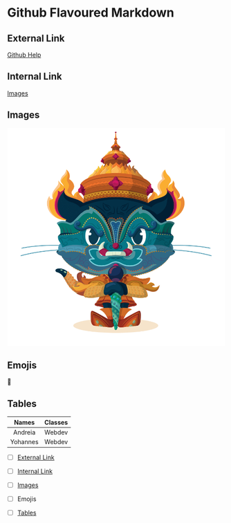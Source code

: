 # Github Flavoured Markdown

## External Link
[Github Help](https://docs.github.com/en)

## Internal Link
[Images](https://github.com/A-Arcanjo/authoring/tree/main/Pictures)

## Images
![Yaktocat](Pictures/yaktocat.png)

## Emojis
:raised_eyebrow:

## Tables
|Names   |Classes|
|:---:   |:-----:|
|Andreia | Webdev|
|Yohannes| Webdev|

- [ ] [External Link](https://github.com/A-Arcanjo/authoring/edit/main/README.md#:~:text=Github%20Flavoured%20Markdown-,External%20Link,-Github%20Help)
- [ ] [Internal Link](https://github.com/A-Arcanjo/authoring/edit/main/README.md#:~:text=Github%20Help-,Internal%20Link,-Images) 
- [ ] [Images](https://github.com/A-Arcanjo/authoring/edit/main/README.md#:~:text=Images-,Images,-Emojis)
- [ ] Emojis
- [ ] [Tables](https://github.com/A-Arcanjo/authoring/edit/main/README.md#:~:text=Emojis-,Tables,-Names)

